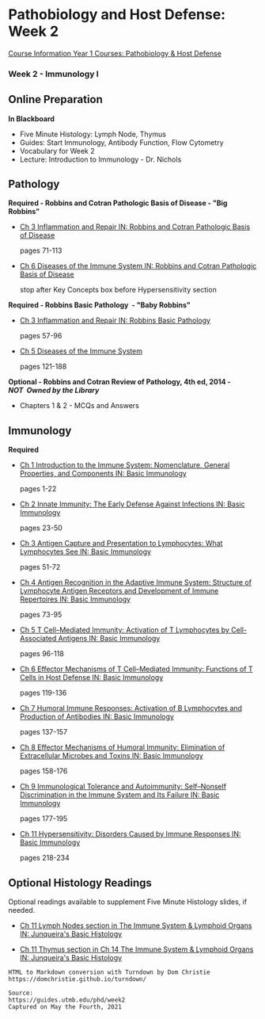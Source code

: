 # Pathobiology and Host Defense: Week 2

[Course Information Year 1 Courses: Pathobiology & Host Defense](/usmle/phd/course-information/)

### Week 2 - Immunology I

## Online Preparation

**In Blackboard**

*   Five Minute Histology: Lymph Node, Thymus
*   Guides: Start Immunology, Antibody Function, Flow Cytometry
*   Vocabulary for Week 2
*   Lecture: Introduction to Immunology - Dr. Nichols

## Pathology

**Required - Robbins and Cotran Pathologic Basis of Disease - "Big Robbins"**

*   [Ch 3 Inflammation and Repair IN: Robbins and Cotran Pathologic Basis of Disease](http://libux.utmb.edu/login?url=https://www.clinicalkey.com/#!/content/book/3-s2.0-B9780323531139000030)
    
    pages 71-113
    
*   [Ch 6 Diseases of the Immune System IN: Robbins and Cotran Pathologic Basis of Disease](http://libux.utmb.edu/login?url=https://www.clinicalkey.com/#!/content/book/3-s2.0-B9780323531139000066)
    
    stop after Key Concepts box before Hypersensitivity section
    

**Required - Robbins Basic Pathology  - "Baby Robbins"**

*   [Ch 3 Inflammation and Repair IN: Robbins Basic Pathology](http://libux.utmb.edu/login?url=https://www.clinicalkey.com/#!/content/book/3-s2.0-B978032335317500003X)
    
    pages 57-96
    
*   [Ch 5 Diseases of the Immune System](http://libux.utmb.edu/login?url=https://www.clinicalkey.com/#!/content/book/3-s2.0-B9780323353175000053)
    
    pages 121-188
    

**Optional - Robbins and Cotran Review of Pathology, 4th ed, 2014 -_NOT_  _Owned by the Library_**

*   Chapters 1 & 2 - MCQs and Answers

## Immunology

**Required**

*   [Ch 1 Introduction to the Immune System: Nomenclature, General Properties, and Components IN: Basic Immunology](http://libux.utmb.edu/login?url=https://www.clinicalkey.com/#!/content/book/3-s2.0-B9780323549431000015)
    
    pages 1-22
    
*   [Ch 2 Innate Immunity: The Early Defense Against Infections IN: Basic Immunology](http://libux.utmb.edu/login?url=https://www.clinicalkey.com/#!/content/book/3-s2.0-B9780323549431000027)
    
    pages 23-50
    
*   [Ch 3 Antigen Capture and Presentation to Lymphocytes: What Lymphocytes See IN: Basic Immunology](http://libux.utmb.edu/login?url=https://www.clinicalkey.com/#!/content/book/3-s2.0-B9780323549431000039)
    
    pages 51-72
    
*   [Ch 4 Antigen Recognition in the Adaptive Immune System: Structure of Lymphocyte Antigen Receptors and Development of Immune Repertoires IN: Basic Immunology](http://libux.utmb.edu/login?url=https://www.clinicalkey.com/#!/content/book/3-s2.0-B9780323549431000040)
    
    pages 73-95
    
*   [Ch 5 T Cell–Mediated Immunity: Activation of T Lymphocytes by Cell-Associated Antigens IN: Basic Immunology](http://libux.utmb.edu/login?url=https://www.clinicalkey.com/#!/content/book/3-s2.0-B9780323549431000052)
    
    pages 96-118
    
*   [Ch 6 Effector Mechanisms of T Cell–Mediated Immunity: Functions of T Cells in Host Defense IN: Basic Immunology](http://libux.utmb.edu/login?url=https://www.clinicalkey.com/#!/content/book/3-s2.0-B9780323549431000064)
    
    pages 119-136
    
*   [Ch 7 Humoral Immune Responses: Activation of B Lymphocytes and Production of Antibodies IN: Basic Immunology](http://libux.utmb.edu/login?url=https://www.clinicalkey.com/#!/content/book/3-s2.0-B9780323549431000076)
    
    pages 137-157
    
*   [Ch 8 Effector Mechanisms of Humoral Immunity: Elimination of Extracellular Microbes and Toxins IN: Basic Immunology](http://libux.utmb.edu/login?url=https://www.clinicalkey.com/#!/content/book/3-s2.0-B9780323549431000088)
    
    pages 158-176
    
*   [Ch 9 Immunological Tolerance and Autoimmunity: Self–Nonself Discrimination in the Immune System and Its Failure IN: Basic Immunology](http://libux.utmb.edu/login?url=https://www.clinicalkey.com/#!/content/book/3-s2.0-B978032354943100009X)
    
    pages 177-195
    
*   [Ch 11 Hypersensitivity: Disorders Caused by Immune Responses IN: Basic Immunology](http://libux.utmb.edu/login?url=https://www.clinicalkey.com/#!/content/book/3-s2.0-B9780323549431000118)
    
    pages 218-234
    

## Optional Histology Readings

Optional readings available to supplement Five Minute Histology slides, if needed.

*   [Ch 11 Lymph Nodes section in The Immune System & Lymphoid Organs IN: Junqueira's Basic Histology](http://libux.utmb.edu/login?url=https://accessmedicine.mhmedical.com/content.aspx?bookid=1687&sectionid=109633334#1133857003)
    
*   [Ch 11 Thymus section in Ch 14 The Immune System & Lymphoid Organs IN: Junqueira's Basic Histology](http://libux.utmb.edu/login?url=https://accessmedicine.mhmedical.com/content.aspx?bookid=1687&sectionid=109633334#1133857001)

```
HTML to Markdown conversion with Turndown by Dom Christie
https://domchristie.github.io/turndown/

Source:
https://guides.utmb.edu/phd/week2
Captured on May the Fourth, 2021
```
